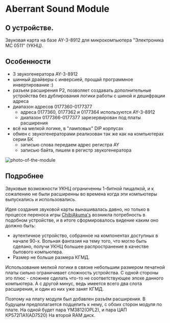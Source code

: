 # Aberrant Sound Module

## О устройстве.
Звуковая карта на базе AY-3-8912 для микрокомпьютера "Электроника МС 0511"
(УКНЦ).

## Особенности
* 3 звукогенератора AY-3-8912
* шинный драйверы с инверсией, прощай программное инвертирование :)
* разъем расширения P2, позволяет создавать дополнительные устройства без
  дублирования логики работы с шиной и дешифрации адреса
* диапазон адресов 0177360-0177377
  * адреса 0177360, 0177362 и 0177364 используются AY-3-8912
  * диапазон 0177366-0177377 зарезервирован под платы расширения
* всё на мелкой логике, в "ламповых" DIP корпусах
* обмен с звукогенераторами реализован так же как на компьютерах серии БК
  * записью слова передаем адрес регистра AY
  * записью байта, пишем в регистр звукогенератора

![photo-of-the-module](Doc/IMG_5550.JPG)

## Подробнее
Звуковые возможности УКНЦ ограниченны 1-битной пищалкой, и к сожалению не были
расширенны во времена когда эти компьютеры выпускались и использовались.

Идея создания звуковой карты вынашивалась давно, но только в процессе переноса
игры [ChibiAkuma's](https://github.com/aberranthacker/chibiakumas)
возникла потребность в подобном устройстве, и в итоге сформировалось видение
каким оно должно быть:
* аутентичное устройство, собранное на компонентах доступных в начале 90-х.
Вольная фантазия на тему того, что могло быть сделано, получи УКНЦ большее
распространение в качестве бытового компьютера.
* Размер не больше размера КГМД.

Использование мелкой логики в связке небольшим размером печатной платы сильно
ограничивает сложность устройства.
С одной стороны это плюс - сложнее сделать что-то не соответствующее эпохе
данного компьютера.
А с другой минус, ведь имеется всего два слота расширения, и один из
них уже занят КГМД.

Поэтому на плату модуля был добавлен разъём расширения.
В будущем предполагается подцепить к нему, с обоих сторон модуля по
плате.
На одной будет пара YM3812(OPL2), и пара ЦАП КР572ПА1(AD7520)
На второй RAM диск.
